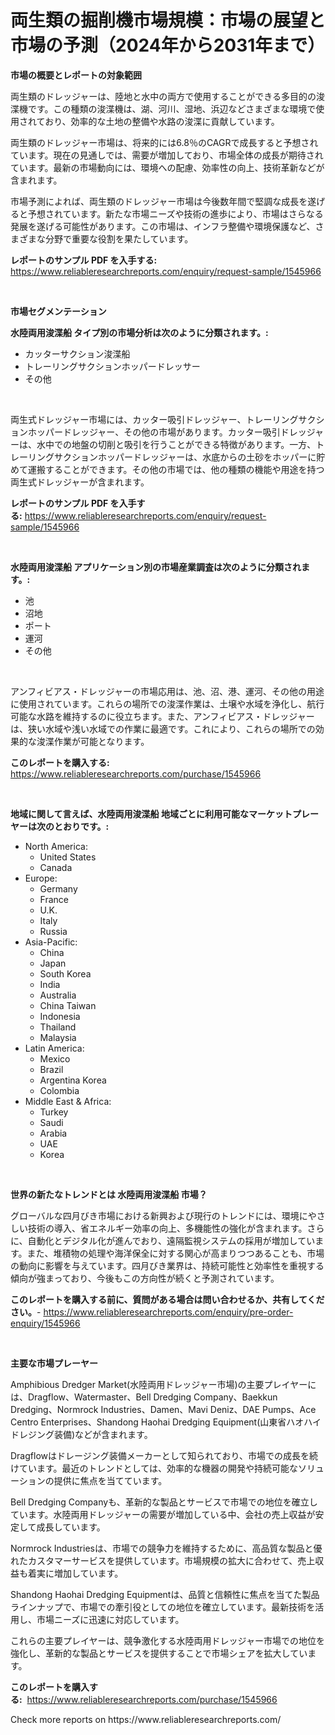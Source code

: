 <p><h1>両生類の掘削機市場規模：市場の展望と市場の予測（2024年から2031年まで）</h1></p><p><strong>市場の概要とレポートの対象範囲</strong></p>
<p><p>両生類のドレッジャーは、陸地と水中の両方で使用することができる多目的の浚渫機です。この種類の浚渫機は、湖、河川、湿地、浜辺などさまざまな環境で使用されており、効率的な土地の整備や水路の浚渫に貢献しています。</p><p>両生類のドレッジャー市場は、将来的には6.8％のCAGRで成長すると予想されています。現在の見通しでは、需要が増加しており、市場全体の成長が期待されています。最新の市場動向には、環境への配慮、効率性の向上、技術革新などが含まれます。</p><p>市場予測によれば、両生類のドレッジャー市場は今後数年間で堅調な成長を遂げると予想されています。新たな市場ニーズや技術の進歩により、市場はさらなる発展を遂げる可能性があります。この市場は、インフラ整備や環境保護など、さまざまな分野で重要な役割を果たしています。</p></p>
<p><strong>レポートのサンプル PDF を入手する:</strong> <a href="https://www.reliableresearchreports.com/enquiry/request-sample/1545966">https://www.reliableresearchreports.com/enquiry/request-sample/1545966</a></p>
<p>&nbsp;</p>
<p><strong>市場セグメンテーション</strong></p>
<p><strong>水陸両用浚渫船 タイプ別の市場分析は次のように分類されます。:</strong></p>
<p><ul><li>カッターサクション浚渫船</li><li>トレーリングサクションホッパードレッサー</li><li>その他</li></ul></p>
<p>&nbsp;</p>
<p><p>両生式ドレッジャー市場には、カッター吸引ドレッジャー、トレーリングサクションホッパードレッジャー、その他の市場があります。カッター吸引ドレッジャーは、水中での地盤の切削と吸引を行うことができる特徴があります。一方、トレーリングサクションホッパードレッジャーは、水底からの土砂をホッパーに貯めて運搬することができます。その他の市場では、他の種類の機能や用途を持つ両生式ドレッジャーが含まれます。</p></p>
<p><strong>レポートのサンプル PDF を入手する:</strong>&nbsp;<a href="https://www.reliableresearchreports.com/enquiry/request-sample/1545966">https://www.reliableresearchreports.com/enquiry/request-sample/1545966</a></p>
<p>&nbsp;</p>
<p><strong> 水陸両用浚渫船 アプリケーション別の市場産業調査は次のように分類されます。:</strong></p>
<p><ul><li>池</li><li>沼地</li><li>ポート</li><li>運河</li><li>その他</li></ul></p>
<p>&nbsp;</p>
<p><p>アンフィビアス・ドレッジャーの市場応用は、池、沼、港、運河、その他の用途に使用されています。これらの場所での浚渫作業は、土壌や水域を浄化し、航行可能な水路を維持するのに役立ちます。また、アンフィビアス・ドレッジャーは、狭い水域や浅い水域での作業に最適です。これにより、これらの場所での効果的な浚渫作業が可能となります。</p></p>
<p><strong>このレポートを購入する:</strong>&nbsp; <a href="https://www.reliableresearchreports.com/purchase/1545966">https://www.reliableresearchreports.com/purchase/1545966</a></p>
<p>&nbsp;</p>
<p><strong>地域に関して言えば、水陸両用浚渫船 地域ごとに利用可能なマーケットプレーヤーは次のとおりです。:</strong></p>
<p><ul>
    <li>
        North America:
        <ul>
            <li>United States</li>
            <li>Canada</li>
        </ul>
    </li>
    <li>
        Europe:
        <ul>
            <li>Germany</li>
            <li>France</li>
            <li>U.K.</li>
            <li>Italy</li>
            <li>Russia</li>
        </ul>
    </li>
    <li>
        Asia-Pacific:
        <ul>
            <li>China</li>
            <li>Japan</li>
            <li>South Korea</li>
            <li>India</li>
            <li>Australia</li>
            <li>China Taiwan</li>
            <li>Indonesia</li>
            <li>Thailand</li>
            <li>Malaysia</li>
        </ul>
    </li>
    <li>
        Latin America:
        <ul>
            <li>Mexico</li>
            <li>Brazil</li>
            <li>Argentina Korea</li>
            <li>Colombia</li>
        </ul>
    </li>
    <li>
        Middle East & Africa:
        <ul>
            <li>Turkey</li>
            <li>Saudi</li>
            <li>Arabia</li>
            <li>UAE</li>
            <li>Korea</li>
        </ul>
    </li>
    </ul></p>
<p>&nbsp;</p>
<p><strong>世界の新たなトレンドとは 水陸両用浚渫船 市場？</strong></p>
<p><p>グローバルな四月びき市場における新興および現行のトレンドには、環境にやさしい技術の導入、省エネルギー効率の向上、多機能性の強化が含まれます。さらに、自動化とデジタル化が進んでおり、遠隔監視システムの採用が増加しています。また、堆積物の処理や海洋保全に対する関心が高まりつつあることも、市場の動向に影響を与えています。四月びき業界は、持続可能性と効率性を重視する傾向が強まっており、今後もこの方向性が続くと予測されています。</p></p>
<p><strong>このレポートを購入する前に、質問がある場合は問い合わせるか、共有してください。</strong>- <a href="https://www.reliableresearchreports.com/enquiry/pre-order-enquiry/1545966">https://www.reliableresearchreports.com/enquiry/pre-order-enquiry/1545966</a></p>
<p>&nbsp;</p>
<p><strong>主要な市場プレーヤー</strong></p>
<p><p>Amphibious Dredger Market(水陸両用ドレッジャー市場)の主要プレイヤーには、Dragflow、Watermaster、Bell Dredging Company、Baekkun Dredging、Normrock Industries、Damen、Mavi Deniz、DAE Pumps、Ace Centro Enterprises、Shandong Haohai Dredging Equipment(山東省ハオハイドレジング装備)などが含まれます。</p><p>Dragflowはドレージング装備メーカーとして知られており、市場での成長を続けています。最近のトレンドとしては、効率的な機器の開発や持続可能なソリューションの提供に焦点を当てています。</p><p>Bell Dredging Companyも、革新的な製品とサービスで市場での地位を確立しています。水陸両用ドレッジャーの需要が増加している中、会社の売上収益が安定して成長しています。</p><p>Normrock Industriesは、市場での競争力を維持するために、高品質な製品と優れたカスタマーサービスを提供しています。市場規模の拡大に合わせて、売上収益も着実に増加しています。</p><p>Shandong Haohai Dredging Equipmentは、品質と信頼性に焦点を当てた製品ラインナップで、市場での牽引役としての地位を確立しています。最新技術を活用し、市場ニーズに迅速に対応しています。</p><p>これらの主要プレイヤーは、競争激化する水陸両用ドレッジャー市場での地位を強化し、革新的な製品とサービスを提供することで市場シェアを拡大しています。</p></p>
<p><strong>このレポートを購入する:</strong>&nbsp;&nbsp;<a href="https://www.reliableresearchreports.com/purchase/1545966">https://www.reliableresearchreports.com/purchase/1545966</a></p>
<p>Check more reports on https://www.reliableresearchreports.com/</p>